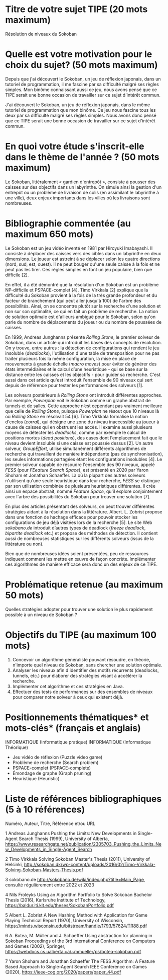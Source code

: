 Titre de votre sujet TIPE (20 mots maximum)
==========================================
Résolution de niveaux du Sokoban

Quelle est votre motivation pour le choix du sujet? (50 mots maximum)
=====================================================================

Depuis que j'ai découvert le Sokoban, un jeu de réflexion japonais, dans un tutoriel de programmation, il me fascine par sa difficulté malgré ses règles simples. Mon binôme connaissant aussi ce jeu, nous avons pensé que ce TIPE serait une bonne occasion de travailler sur ce sujet d'intérêt commun.

J'ai découvert le Sokoban, un jeu de réflexion japonais, dans le même tutoriel de programmation que mon binôme. Ce jeu nous fascine tous les deux par sa difficulté malgré ses règles simples. Nous avons donc pensé que ce TIPE serait une bonne occasion de travailler sur ce sujet d'intérêt commun.

En quoi votre étude s'inscrit-elle dans le thème de l'année ? (50 mots maximum)
===============================================================================

Le Sokoban, littéralement « gardien d'entrepôt », consiste à pousser des caisses sur des objectifs dans un labyrinthe. On simule ainsi la gestion d'un entrepôt ou un problème de livraison de colis (en assimilant le labyrinthe à une ville), deux enjeux importants dans les villes où les livraisons sont nombreuses.

Bibliographie commentée (au maximum 650 mots)
=============================================

Le Sokoban est un jeu vidéo inventé en 1981 par Hiroyuki Imabayashi. Il consiste à déplacer des caisses vers des cibles dans un labyrinthe en deux dimensions. Le joueur est astreint à se déplacer selon les quatre directions (nord, sud, est, ouest). Il ne peut bouger qu'une seule caisse à la fois et ne peut pas les tirer. Ces règles simples en font un jeu populaire, bien que difficile [2].

En effet, il a été démontré que la résolution d'un Sokoban est un problème NP-difficile et PSPACE-complet [4]. Timo Virkkala [2] explique que la difficulté du Sokoban provient à la fois de la très grande profondeur et du facteur de branchement (qui peut aller jusqu'à 100) de l'arbre des possibilités. Ainsi, on se concentre plutôt sur la recherche d'une solution et non sur son optimalité, ce qui en fait un problème de recherche. La notion de solution optimale est d'ailleurs ambiguë pour le Sokoban, selon qu'on parle du nombre de déplacements du joueur ou du nombre de poussées de caisses.

En 1999, Andreas Junghanns présente <i>Rolling Stone</i>, le premier solveur de Sokoban, dans un article qui introduit les bases des concepts de résolution. On y trouve, entre autres : la détection de configurations qui rendent le jeu insoluble (<i>deadlocks</i>), l'utilisation d'une table de transposition pour ne pas traiter plusieurs fois la même configuration, la mise en place de mouvements à grande échelle (<i>macro moves</i>) pour éviter de générer des états intermédiaires et le calcul d’une heuristique - qui se base sur la distance entre les caisses et les objectifs - pour guider sa recherche. C'est aussi dans cet article qu'est introduit l'ensemble de 90 niveaux qui sert depuis de référence pour tester les performances des solveurs [1].

Les solveurs postérieurs à <i>Rolling Stone</i> ont introduit différentes approches.
Par exemple, <i>Powerplan</i> voit le Sokoban comme un graphe abstrait de tunnels et de salles. Cette approche n’est cependant pas vraiment meilleure que celle de <i>Rolling Stone</i>, puisque <i>Powerplan</i> ne résout que 10 niveaux là où <i>Rolling Stone</i> en résolvait 54 [6].
Timo Virkkala formalise la notion d'enclos (<i>corral</i>), qui désigne une zone du niveau inaccessible au joueur à cause de caisses qui en obstruent les accès. Il examine aussi plusieurs moyens de détecter les <i>deadlocks</i>, comme par exemple le calcul de positions mortes (<i>dead positions</i>), des cases dont l'emplacement fait que le niveau devient insoluble si une caisse est poussée dessus [2].
Un autre solveur, <i>GroupEffort</i>, utilise simultanément différents algorithmes de recherche qui travaillent de manière indépendante (pas de synchronisation), les seules informations partagées étant les configurations insolubles [4].
Le premier solveur capable de résoudre l'ensemble des 90 niveaux, appelé <i>FESS</i> (pour <i>FEeature Search Space</i>), est présenté en 2020 par Yaron Shoham et Jonathan Schaeffer. Là où la plupart des autres solveurs n'utilisent qu'une seule heuristique dans leur recherche, <i>FESS</i> se distingue par son utilisation combinée de plusieurs heuristiques différentes. Il crée ainsi un espace abstrait, nommé <i>Feature Space</i>, qu'il explore conjointement avec l'arbre des possibilités du Sokoban pour trouver une solution [7].

En plus des articles présentant des solveurs, on peut trouver différentes stratégies aidant à la résolution dans la littérature.
Albert. L. Zobrist propose dans une fonction de hachage efficace pour pouvoir stocker les configurations de jeu déjà visitées lors de la recherche [5].
Le site Web <i>sokobano.de</i> introduit d’autres types de deadlock (<i>freeze deadlock</i>, <i>bipartite deadlock</i> etc.) et propose des méthodes de détection. Il contient aussi de nombreuses statistiques sur les différents solveurs (issus de la littérature ou non).

Bien que de nombreuses idées soient présentées, peu de ressources indiquent comment les mettre en œuvre de façon concrète. Implémenter ces algorithmes de manière efficace sera donc un des enjeux de ce TIPE.

Problématique retenue (au maximum 50 mots)
==========================================

Quelles stratégies adopter pour trouver une solution le plus rapidement possible à un niveau de Sokoban ?

Objectifs du TIPE (au maximum 100 mots)
=======================================

1. Concevoir un algorithme généraliste pouvant résoudre, en théorie, n'importe quel niveau de Sokoban, sans chercher une solution optimale. 
2. Analyser les niveaux afin d'identifier des motifs récurrents (deadlocks, tunnels, etc.) pour élaborer des stratégies visant à accélérer la recherche.
3. Implémenter cet algorithme et ces stratégies en Java.
4. Effectuer des tests de performances sur des ensembles de niveaux pour comparer notre solveur à ceux qui existent déjà.

Positionnements thématiques* et mots-clés* (français et anglais)
================================================================

INFORMATIQUE (Informatique pratique)
INFORMATIQUE (Informatique Théorique)

* Jeu vidéo de réflexion (Puzzle video game)
* Problème de recherche (Search problem)
* PSPACE-complet (PSPACE-complete)
* Émondage de graphe (Graph pruning)
* Heuristique (Heuristic)

Liste de références bibliographiques (5 à 10 références)
========================================================

Numéro, Auteur, Titre, Référence et/ou URL

1
Andreas Junghanns
Pushing the Limits: New Developments in Single-Agent Search
Thesis (1999), University of Alberta, https://www.researchgate.net/publication/2305703_Pushing_the_Limits_New_Developments_in_Single-Agent_Search

2
Timo Virkkala
Solving Sokoban
Master's Thesis (2011), University of Helsinki, http://sokoban.dk/wp-content/uploads/2016/02/Timo-Virkkala-Solving-Sokoban-Masters-Thesis.pdf

3
sokobano.de
http://sokobano.de/wiki/index.php?title=Main_Page, consulté régulièrement entre 2022 et 2023

4
Nils Froleyks
Using an Algorithm Portfolio to Solve Sokoban
Bachelor Thesis (2016), Karlsruhe Institute of Technology, https://baldur.iti.kit.edu/theses/SokobanPortfolio.pdf

5
Albert L. Zobrist
A New Hashing Method with Application for Game Playing
Technical Report (1970), University of Wisconsin, https://minds.wisconsin.edu/bitstream/handle/1793/57624/TR88.pdf

6
A. Botea, M. Müller and J. Schaeffer
Using abstraction for planning in Sokoban
Proceedings of the 3rd International Conference on Computers and Games (2002), Springer, https://webdocs.cs.ualberta.ca/~mmueller/ps/botea-sokoban.pdf

7
Yaron Shoham and Jonathan Schaeffer
The FESS Algorithm: A Feature Based Approach to Single-Agent Search
IEEE Conference on Games (2020), https://ieee-cog.org/2020/papers/paper_44.pdf
